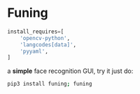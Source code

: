 # Funing
```python
install_requires=[
    'opencv-python',
    'langcodes[data]',
    'pyyaml',
]
```
a **simple** face recognition GUI, try it just do:  
```bash
pip3 install funing; funing
```